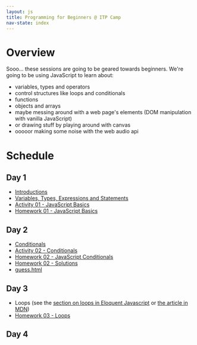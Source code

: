 ```yaml
---
layout: js
title: Programming for Beginners @ ITP Camp
nav-state: index
---
```


Overview
=====

Sooo... these sessions are going to be geared towards beginners. We're going to be using JavaScript to learn about:

* variables, types and operators
* control structures like loops and conditionals
* functions
* objects and arrays
* maybe messing around with a web page's elements (DOM manipulation with vanilla JavaScript)
* or drawing stuff by playing around with canvas
* ooooor making some noise with the web audio api


Schedule
=====

Day 1
----
* [Introductions](slides/01/js-intro.html)
* [Variables, Types, Expressions and Statements](slides/01/js-basics.html)
* [Activity 01 - JavaScript Basics](slides/01/activity-01-basics.html)
* [Homework 01 - JavaScript Basics](slides/01/homework-01-basics.html)

Day 2
----
* [Conditionals](slides/01/js-conditionals.html)
* [Activity 02 - Conditionals](slides/01/activity-02-conditionals.html)
* [Homework 02 - JavaScript Conditionals](slides/01/homework-02-conditionals.html)
* [Homework 02 - Solutions](slides/01/homework-02-conditionals-solutions.html)
* [guess.html](slides/guess.html)

Day 3
----
* Loops (see the [section on loops in Eloquent Javascript](http://eloquentjavascript.net/02_program_structure.html#h_FaGGgUI+MM) or [the article in MDN](https://developer.mozilla.org/en-US/docs/Web/JavaScript/Guide/Loops_and_iteration))
* [Homework 03 - Loops](slides/01/homework-03-loops.html)

Day 4
----

